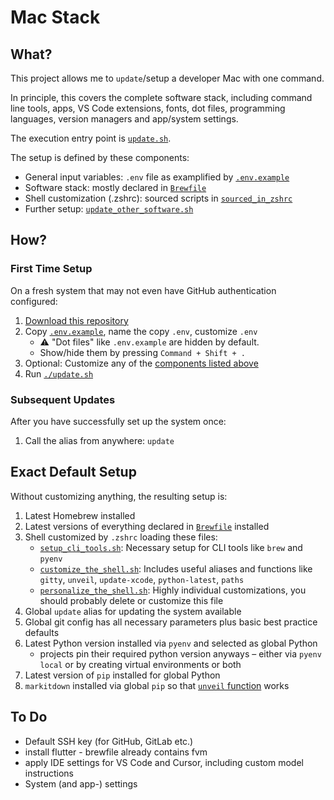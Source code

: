 # Mac Stack

## What?

This project allows me to `update`/setup a developer Mac with one command.

In principle, this covers the complete software stack, including command line tools, apps, VS Code extensions, fonts, dot files, programming languages, version managers and app/system settings.

The execution entry point is [`update.sh`](update.sh).

The setup is defined by these components:
* General input variables: `.env` file as examplified by [`.env.example`](.env.example)
* Software stack: mostly declared in [`Brewfile`](Brewfile)
* Shell customization (.zshrc): sourced scripts in [`sourced_in_zshrc`](scripts/sourced_in_zshrc)
* Further setup: [`update_other_software.sh`](scripts/update_other_software.sh)

## How?

### First Time Setup

On a fresh system that may not even have GitHub authentication configured:

1. [Download this repository](https://github.com/codeface-io/mac-stack/archive/refs/heads/master.zip)
2. Copy [`.env.example`](.env.example), name the copy `.env`, customize `.env`
   - ⚠️ "Dot files" like `.env.example` are hidden by default.
   - Show/hide them by pressing `Command + Shift + .`
3. Optional: Customize any of the [components listed above](#what)
4. Run [`./update.sh`](update.sh)

### Subsequent Updates

After you have successfully set up the system once:

1. Call the alias from anywhere: `update`

## Exact Default Setup

Without customizing anything, the resulting setup is:

1. Latest Homebrew installed
2. Latest versions of everything declared in [`Brewfile`](Brewfile) installed
3. Shell customized by `.zshrc` loading these files:
   - [`setup_cli_tools.sh`](scripts/sourced_in_zshrc/setup_cli_tools.sh): Necessary setup for CLI tools like `brew` and `pyenv`
   - [`customize_the_shell.sh`](scripts/sourced_in_zshrc/customize_the_shell.sh): Includes useful aliases and functions like `gitty`, `unveil`, `update-xcode`, `python-latest`, `paths`
   - [`personalize_the_shell.sh`](scripts/sourced_in_zshrc/personalize_the_shell.sh): Highly individual customizations, you should probably delete or customize this file
4. Global `update` alias for updating the system available
5. Global git config has all necessary parameters plus basic best practice defaults
6. Latest Python version installed via `pyenv` and selected as global Python 
   - projects pin their required python version anyways – either via `pyenv local` or by creating virtual environments or both
7. Latest version of `pip` installed for global Python
8. `markitdown` installed via global `pip` so that [`unveil` function](scripts/sourced_in_zshrc/customize_the_shell.sh) works

## To Do

* Default SSH key (for GitHub, GitLab etc.)
* install flutter - brewfile already contains fvm
* apply IDE settings for VS Code and Cursor, including custom model instructions
* System (and app-) settings